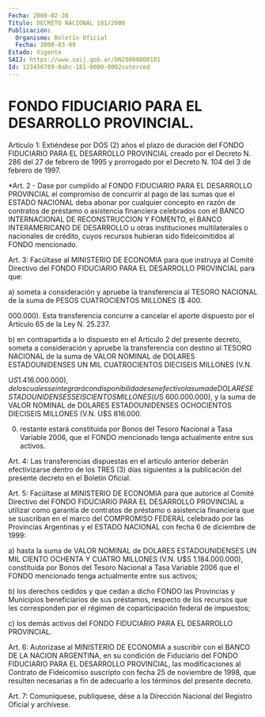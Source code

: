 ```yaml
---
Fecha: 2000-02-28
Título: DECRETO NACIONAL 181/2000
Publicación:
  Organismo: Boletín Oficial
  Fecha: 2000-03-09
Estado: Vigente
SAIJ: https://www.saij.gob.ar/DN20000000181
Id: 123456789-0abc-181-0000-0002soterced
---
```

# FONDO FIDUCIARIO PARA EL DESARROLLO PROVINCIAL.

<a id="1"></a>
Artículo 1: Extiéndese por  DOS  (2) años el plazo de duración del FONDO  FIDUCIARIO  PARA  EL DESARROLLO  PROVINCIAL  creado  por  el Decreto N. 286 del 27 de febrero  de  1995  y  prorrogado  por  el Decreto N. 104 del 3 de febrero de 1997.

<a id="2"></a>
*Art. 2 - Dase por cumplido al FONDO FIDUCIARIO PARA EL DESARROLLO PROVINCIAL el compromiso de concurrir al pago de las sumas que el ESTADO NACIONAL deba abonar por cualquier concepto en razón de contratos de préstamo o asistencia financiera celebrados con el BANCO INTERNACIONAL DE RECONSTRUCCION Y FOMENTO, el BANCO INTERAMERICANO DE DESARROLLO u otras instituciones multilaterales o nacionales de crédito, cuyos recursos hubieran sido fideicomitidos al FONDO mencionado.

<a id="3"></a>
Art. 3: Facúltase al MINISTERIO  DE ECONOMIA para que instruya al Comité Directivo del FONDO FIDUCIARIO PARA EL DESARROLLO PROVINCIAL para que:

a) someta a consideración  y apruebe la transferencia al TESORO NACIONAL de la suma de PESOS CUATROCIENTOS  MILLONES  ($ 400.

000.000).    Esta  transferencia  concurre  a  cancelar  el  aporte dispuesto por el Artículo 65 de la Ley N. 25.237.

b) en contrapartida  a  lo  dispuesto en el Artículo 2 del presente decreto, someta a consideración  y  apruebe  la  transferencia  con destino  al TESORO NACIONAL de la suma de VALOR NOMINAL de DOLARES ESTADOUNIDENSES   UN  MIL  CUATROCIENTOS  DIECISEIS  MILLONES  (V.N.

U$S 1.416.000.000), de los cuales se integrará con disponibilidades en  efectivo  la  suma   de  DOLARES  ESTADOUNIDENSES  SEISCIENTOS MILLONES (U$S 600.000.000),  y la suma de VALOR NOMINAL de DOLARES ESTADOUNIDENSES OCHOCIENTOS DIECISEIS  MILLONES  (V.N. U$S 816.000.

000) restante estará constituida por Bonos del Tesoro  Nacional  a Tasa  Variable  2006,  que  el  FONDO mencionado tenga actualmente entre sus activos.

<a id="4"></a>
Art.  4: Las transferencias dispuestas  en  el  artículo  anterior deberán  efectivizarse  dentro de los TRES (3) días siguientes a la publicación  del  presente  decreto  en  el  Boletín    Oficial.

<a id="5"></a>
Art. 5: Facúltase al MINISTERIO  DE ECONOMIA para que autorice al Comité Directivo del FONDO FIDUCIARIO PARA EL DESARROLLO PROVINCIAL a utilizar como garantía de contratos  de  préstamo  o  asistencia financiera  que  se  suscriban  en  el marco del COMPROMISO FEDERAL celebrado por las Provincias Argentinas y el ESTADO NACIONAL con fecha 6 de diciembre de 1999:

a) hasta la  suma de VALOR NOMINAL de DOLARES ESTADOUNIDENSES UN MIL CIENTO OCHENTA Y CUATRO MILLONES (V.N. U$S 1.184.000.000), constituida por Bonos  del Tesoro Nacional a Tasa Variable 2006 que el FONDO mencionado tenga  actualmente entre sus activos;

b) los derechos cedidos y que cedan a  dicho FONDO las Provincias y Municipios beneficiarios de sus préstamos, respecto de los recursos que  les  corresponden por el régimen de coparticipación  federal de impuestos;

c)  los  demás  activos  del  FONDO FIDUCIARIO PARA EL DESARROLLO PROVINCIAL.

<a id="6"></a>
Art. 6: Autorizase al MINISTERIO  DE  ECONOMIA a suscribir con el BANCO  DE LA NACION ARGENTINA, en su condición  de  Fiduciario  del FONDO FIDUCIARIO  PARA EL DESARROLLO PROVINCIAL, las modificaciones al Contrato de Fideicomiso  suscripto  con fecha 25 de noviembre de 1998, que resulten necesarias a fin de adecuarlo a los términos del presente decreto.

<a id="7"></a>
Art.  7: Comuníquese, publíquese, dése a la Dirección Nacional  del Registro Oficial y archívese.